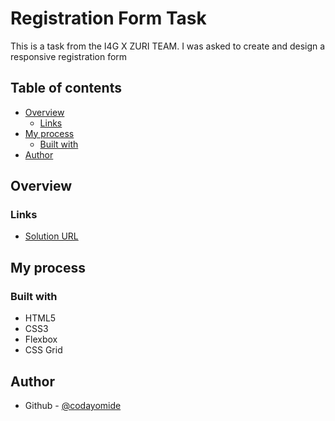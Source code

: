# Registration Form Task
This is a task from the I4G X ZURI TEAM. I was asked to create and design a responsive registration form  

## Table of contents

- [Overview](#overview)
  - [Links](#links)
- [My process](#my-process)
  - [Built with](#built-with)
- [Author](#author)

## Overview



### Links

- [Solution URL](https://codayomide.github.io/registration-form-task)

## My process

### Built with

- HTML5
- CSS3
- Flexbox
- CSS Grid

## Author

- Github - [@codayomide](https://www.github.com/codayomide)
